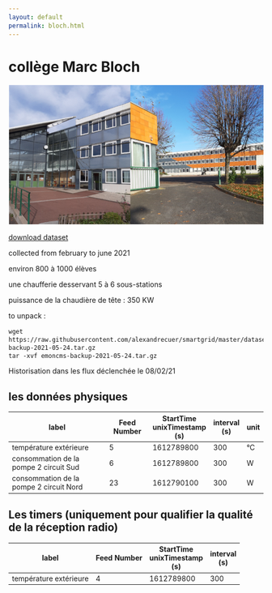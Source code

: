 ```yaml
---
layout: default
permalink: bloch.html
---
```

# collège Marc Bloch

![site](images/bloch.png)

[download dataset](emoncms-backup-2021-05-24.tar.gz)

collected from february to june 2021

environ 800 à 1000 élèves

une chaufferie desservant 5 à 6 sous-stations

puissance de la chaudière de tête : 350 KW

to unpack :

```
wget https://raw.githubusercontent.com/alexandrecuer/smartgrid/master/datasets/emoncms-backup-2021-05-24.tar.gz
tar -xvf emoncms-backup-2021-05-24.tar.gz
```
Historisation dans les flux déclenchée le 08/02/21

## les données physiques

label|	Feed Number|	StartTime<br>unixTimestamp<br>(s)|	interval<br>(s) | unit
--|--|--|--|--
température extérieure | 5	|1612789800	|300	|°C
consommation de la pompe 2 circuit Sud | 6	|1612789800	|300	|W
consommation de la pompe 2 circuit Nord | 23	|1612790100	|300	|W

## Les timers (uniquement pour qualifier la qualité de la réception radio)

label|	Feed Number|	StartTime<br>unixTimestamp<br>(s)|	interval<br>(s)
--|--|--|--
température extérieure | 4 | 1612789800 | 300
